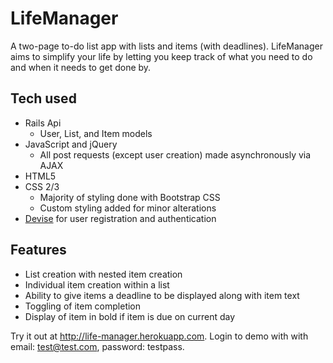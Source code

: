 # LifeManager

A two-page to-do list app with lists and items (with deadlines). LifeManager aims to simplify your life by letting you keep track of what you need to do and when it needs to get done by.

## Tech used

* Rails Api
    * User, List, and Item models
* JavaScript and jQuery
    * All post requests (except user creation) made asynchronously via AJAX
* HTML5
* CSS 2/3
    * Majority of styling done with Bootstrap CSS
    * Custom styling added for minor alterations
* [Devise](https://github.com/plataformatec/devise) for user registration and authentication

## Features

* List creation with nested item creation
* Individual item creation within a list
* Ability to give items a deadline to be displayed along with item text
* Toggling of item completion
* Display of item in bold if item is due on current day

Try it out at http://life-manager.herokuapp.com. Login to demo with with email: test@test.com, password: testpass.